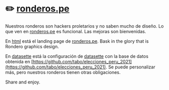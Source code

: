 # ✏️  [ronderos.pe](https://ronderos.pe)

Nuestros ronderos son hackers proletarios y no saben mucho de diseño. Lo que ven en [ronderos.pe](https://ronderos.pe) es funcional. Las mejoras son bienvenidas.

En [html](html/) está el landing page de [ronderos.pe](https://ronderos.pe). Bask in the glory that is Rondero graphics design.

En [datasette](datasette/) está la configuración de [datasette](https://datasette.io/) con la base de datos obtenida en [https://github.com/tabo/elecciones_peru_2021](https://github.com/tabo/elecciones_peru_2021). Se puede personalizar más, pero nuestros ronderos tienen otras obligaciones.

Share and enjoy.

